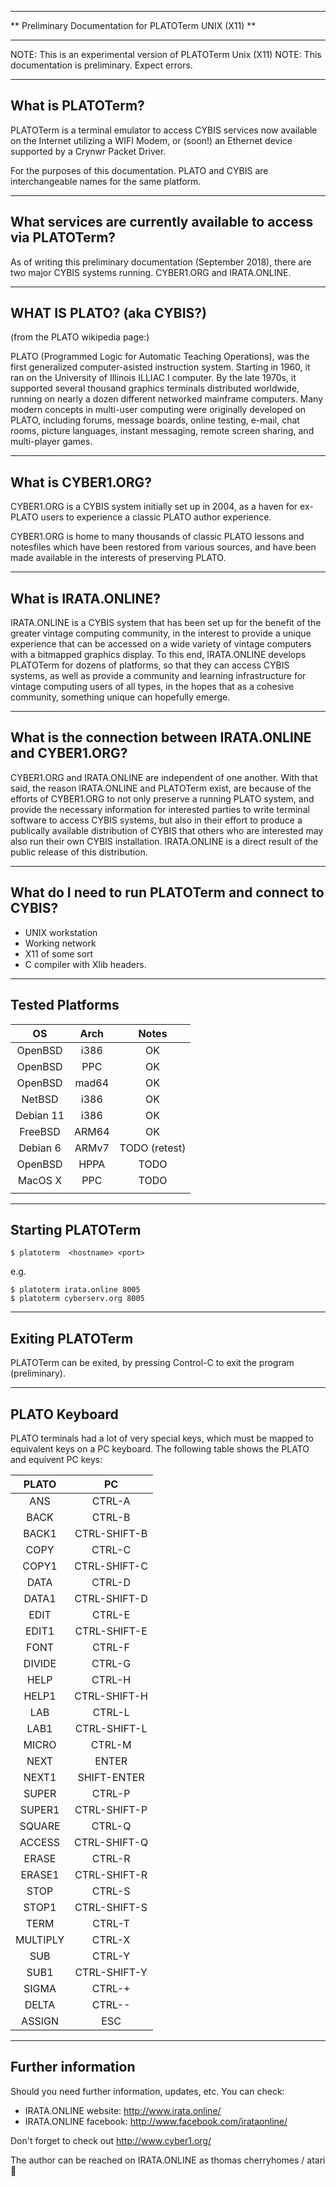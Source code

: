 ***********************************************************************
**           Preliminary Documentation for PLATOTerm UNIX (X11)      **
***********************************************************************
NOTE: This is an experimental version of PLATOTerm Unix (X11)
NOTE: This documentation is preliminary. Expect errors.

------------------
What is PLATOTerm?
------------------

PLATOTerm is a terminal emulator to access CYBIS services now available
on the Internet utilizing a WIFI Modem, or (soon!) an Ethernet device
supported by a Crynwr Packet Driver.

For the purposes of this documentation. PLATO and CYBIS are interchangeable
names for the same platform.

--------------------------------------------------------------
What services are currently available to access via PLATOTerm?
--------------------------------------------------------------
As of writing this preliminary documentation (September 2018), there are
two major CYBIS systems running. CYBER1.ORG and IRATA.ONLINE.

---------------------------
WHAT IS PLATO? (aka CYBIS?)
---------------------------
(from the PLATO wikipedia page:)

PLATO (Programmed Logic for Automatic Teaching Operations), was the first
generalized computer-asisted instruction system. Starting in 1960, it ran
on the University of Illinois ILLIAC I computer. By the late 1970s, it
supported several thousand graphics terminals distributed worldwide, running
on nearly a dozen different networked mainframe computers. Many modern
concepts in multi-user computing were originally developed on PLATO, including
forums, message boards, online testing, e-mail, chat rooms, picture languages,
instant messaging, remote screen sharing, and multi-player games.

-------------------
What is CYBER1.ORG?
-------------------

CYBER1.ORG is a CYBIS system initially set up in 2004, as a haven for
ex-PLATO users to experience a classic PLATO author experience.

CYBER1.ORG is home to many thousands of classic PLATO lessons and
notesfiles which have been restored from various sources, and have
been made available in the interests of preserving PLATO.

---------------------
What is IRATA.ONLINE?
---------------------

IRATA.ONLINE is a CYBIS system that has been set up for the benefit of
the greater vintage computing community, in the interest to provide
a unique experience that can be accessed on a wide variety of
vintage computers with a bitmapped graphics display. To this end,
IRATA.ONLINE develops PLATOTerm for dozens of platforms, so that they
can access CYBIS systems, as well as provide a community and learning
infrastructure for vintage computing users of all types, in the hopes
that as a cohesive community, something unique can hopefully
emerge.

-----------------------------------------------------------
What is the connection between IRATA.ONLINE and CYBER1.ORG?
-----------------------------------------------------------

CYBER1.ORG and IRATA.ONLINE are independent of one another. With that said,
the reason IRATA.ONLINE and PLATOTerm exist, are because of the efforts of
CYBER1.ORG to not only preserve a running PLATO system, and provide the
necessary information for interested parties to write terminal software
to access CYBIS systems, but also in their effort to produce a publically
available distribution of CYBIS that others who are interested may also
run their own CYBIS installation. IRATA.ONLINE is a direct result of the
public release of this distribution.

-----------------------------------------------------
What do I need to run PLATOTerm and connect to CYBIS?
-----------------------------------------------------

* UNIX workstation
* Working network
* X11 of some sort
* C compiler with Xlib headers.


----------------
Tested Platforms
----------------

| OS        | Arch  | Notes         |
|:---------:|:-----:|:-------------:|
| OpenBSD   | i386  | OK            |
| OpenBSD   | PPC   | OK            |
| OpenBSD   | mad64 | OK            |
| NetBSD    | i386  | OK            |
| Debian 11 | i386  | OK            |
| FreeBSD   | ARM64 | OK            |
| Debian 6  | ARMv7 | TODO (retest) |
| OpenBSD   | HPPA  | TODO          |
| MacOS X   | PPC   | TODO          |
|           |       |               |

------------------
Starting PLATOTerm
------------------

```
$ platoterm  <hostname> <port>
```

e.g.

```
$ platoterm irata.online 8005
$ platoterm cyberserv.org 8005
```

-----------------
Exiting PLATOTerm
-----------------

PLATOTerm can be exited, by pressing Control-C to exit the program (preliminary).

--------------
PLATO Keyboard
--------------

PLATO terminals had a lot of very special keys, which must be mapped to
equivalent keys on a PC keyboard. The following table shows the
PLATO and equivent PC keys:

| PLATO    | PC           |
|:--------:|:------------:|
| ANS      | CTRL-A       |
| BACK     | CTRL-B       |
| BACK1    | CTRL-SHIFT-B |
| COPY     | CTRL-C       |
| COPY1    | CTRL-SHIFT-C |
| DATA     | CTRL-D       |
| DATA1    | CTRL-SHIFT-D |
| EDIT     | CTRL-E       |
| EDIT1    | CTRL-SHIFT-E |
| FONT     | CTRL-F       |
| DIVIDE   | CTRL-G       |
| HELP     | CTRL-H       |
| HELP1    | CTRL-SHIFT-H |
| LAB      | CTRL-L       |
| LAB1     | CTRL-SHIFT-L |
| MICRO    | CTRL-M       |
| NEXT     | ENTER        |
| NEXT1    | SHIFT-ENTER  |
| SUPER    | CTRL-P       |
| SUPER1   | CTRL-SHIFT-P |
| SQUARE   | CTRL-Q       |
| ACCESS   | CTRL-SHIFT-Q |
| ERASE    | CTRL-R       |
| ERASE1   | CTRL-SHIFT-R |
| STOP     | CTRL-S       |
| STOP1    | CTRL-SHIFT-S |
| TERM     | CTRL-T       |
| MULTIPLY | CTRL-X       |
| SUB      | CTRL-Y       |
| SUB1     | CTRL-SHIFT-Y |
| SIGMA    | CTRL-+       |
| DELTA    | CTRL--       |
| ASSIGN   | ESC          |

-------------------
Further information
-------------------

Should you need further information, updates, etc. You can check:

* IRATA.ONLINE website: http://www.irata.online/
* IRATA.ONLINE facebook: http://www.facebook.com/irataonline/

Don't forget to check out http://www.cyber1.org/

The author can be reached on IRATA.ONLINE as thomas cherryhomes / atari

